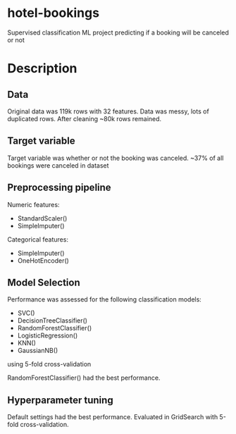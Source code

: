 # hotel-bookings
Supervised classification ML project predicting if a booking will be canceled or not


# Description 

## Data 
Original data was 119k rows with 32 features. Data was messy, lots of duplicated rows. After cleaning ~80k rows remained. 

## Target variable
Target variable was whether or not the booking was canceled. ~37% of all bookings were canceled in dataset

## Preprocessing pipeline

Numeric features: 
- StandardScaler()
- SimpleImputer()

Categorical features: 
- SimpleImputer()
- OneHotEncoder()

## Model Selection

Performance was assessed for the following classification models:
- SVC()
- DecisionTreeClassifier()
- RandomForestClassifier()
- LogisticRegression()
- KNN()
- GaussianNB()

using 5-fold cross-validation

RandomForestClassifier() had the best performance. 

## Hyperparameter tuning
Default settings had the best performance. Evaluated in GridSearch with 5-fold cross-validation.
